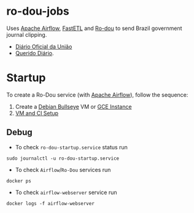 # ro-dou-jobs

Uses [Apache Airflow](https://airflow.apache.org/), [FastETL](https://github.com/economiagovbr/fastETL) and [Ro-dou](https://github.com/economiagovbr/ro-dou) to send Brazil government journal clipping.

* [Diário Oficial da União](https://www.in.gov.br/servicos/diario-oficial-da-uniao)
* [Querido Diário](https://queridodiario.ok.org.br/).

# Startup

To create a Ro-Dou service (with [Apache Airflow](https://airflow.apache.org/)), follow the sequence:

1. Create a [Debian Bullseye](https://www.debian.org/releases/bullseye/) VM or [GCE Instance](sh/gcloud-instance-creation.sh)
2. [VM and CI Setup](HOST_SETUP.md)

## Debug

* To check `ro-dou-startup.service` status run

```shell
sudo journalctl -u ro-dou-startup.service
```

* To check `Airflow`/`Ro-Dou` services run

```shell
docker ps
```

* To check `airflow-webserver` service run

```shell
docker logs -f airflow-webserver
```
